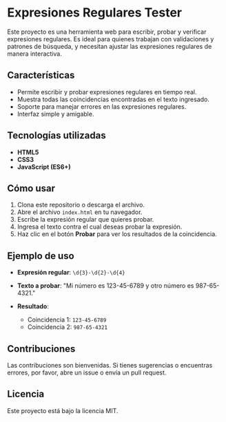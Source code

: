 # Expresiones Regulares Tester

Este proyecto es una herramienta web para escribir, probar y verificar expresiones regulares. Es ideal para quienes trabajan con validaciones y patrones de búsqueda, y necesitan ajustar las expresiones regulares de manera interactiva.

## Características

- Permite escribir y probar expresiones regulares en tiempo real.
- Muestra todas las coincidencias encontradas en el texto ingresado.
- Soporte para manejar errores en las expresiones regulares.
- Interfaz simple y amigable.

## Tecnologías utilizadas

- **HTML5**
- **CSS3**
- **JavaScript (ES6+)**

## Cómo usar

1. Clona este repositorio o descarga el archivo.
2. Abre el archivo `index.html` en tu navegador.
3. Escribe la expresión regular que quieres probar.
4. Ingresa el texto contra el cual deseas probar la expresión.
5. Haz clic en el botón **Probar** para ver los resultados de la coincidencia.

## Ejemplo de uso

- **Expresión regular**: `\d{3}-\d{2}-\d{4}`
- **Texto a probar**: "Mi número es 123-45-6789 y otro número es 987-65-4321."
- **Resultado**:

    - Coincidencia 1: `123-45-6789`
    - Coincidencia 2: `987-65-4321`

## Contribuciones

Las contribuciones son bienvenidas. Si tienes sugerencias o encuentras errores, por favor, abre un issue o envía un pull request.

## Licencia

Este proyecto está bajo la licencia MIT.
